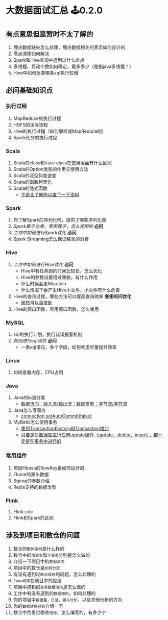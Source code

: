 # 大数据面试汇总 🕹️0.2.0

## 有点意思但是暂时不太了解的
1. 埋点数据缺失怎么处理，埋点数据相关的表示如何设计的
2. 零点漂移如何解决
3. Spark和Hive查询中遇到过什么难点
4. 多线程，启动个数如何确定，最多多少（是指java多线程？）  
5. Hive中如何反查哪条sql执行较慢


## 必问基础知识点
### 执行过程
1. MapReduce的执行过程  
2. HDFS的读写流程  
3. Hive的执行过程（如何解析成MapReduce的）  
4. Spark任务的执行过程

### Scala
1. Scala的class和case class在使用层面有什么区别  
2. Scala的Option类型的作用与使用方法  
3. Scala的泛型斜变逆变  
4. Scala的函数柯里化  
5. Scala的隐式函数 
	+ [不是太了解所以查了一下资料](https://www.cnblogs.com/xia520pi/p/8745923.html) 

### Spark
1. 你了解Spark的序列化吗，提供了哪些序列化类  
2. *Spark算子分类，常用算子，怎么使用的*  **必问**  
3. *工作中如何进行Spark优化* **必问**   
4. Spark Streaming怎么保证精准的消费

### Hive
1. *工作中如何进行Hive优化* **必问**
	+ Hive中有任务跑的时间比较长，怎么优化  
	+ Hive的参数设置用过哪些，有什么作用  
	+ 什么时候会走MapJoin  
	+ 什么情况下会产生Hive小文件，小文件有什么危害  
2. Hive的查询过程，哪些方法可以提高查询效率 **变相的问优化**  
	+ [居然可以百度到](https://blog.csdn.net/weixin_45695430/article/details/123791209)  
3. Hive的窗口函数，常用窗口函数，怎么使用  

### MySQL
1. sql的执行计划，执行错误报警机制
2. *如何进行sql调优* **必问**  
	+ 一条sql语句，多个字段，如何考虑尽量提升效率  

### Linux
1. 如何查看内存，CPU占用

### Java
1. Java的io流分类  
	+ [数据流向：输入流/输出流；数据类型：字节流/字符流](https://blog.csdn.net/m0_61961937/article/details/123957167)  
2. Java怎么写事务  
	+ [connection.setAutoCommit(false)](https://www.cnblogs.com/Oh-mydream/p/15768834.html)  
3. MyBatis怎么使用事务
	+ [使用TransactionFactory和Transaction接口](https://blog.csdn.net/qq_45756124/article/details/121248797)  
	+ [只要是对数据库进行任何update操作（update、delete、insert），都一定是在事务中进行的](https://blog.csdn.net/qq_32907195/article/details/107378480)

### 常用组件
1. 项目Hbase的RowKey是如何设计的  
2. Flume的源头数据  
3. Sqoop的参数介绍  
4. Redis支持的数据类型

### Flink
1. Flink-cdc
2. Flink和Spark的区别


## 涉及到项目和数仓的问题
1. 数仓的`整体架构`是什么样的  
2. 数仓中的`增量表`和`全量表`分别是怎么做的  
3. 介绍一下项目中的`数据流向`  
4. 项目中的数仓是`如何分层`  
5. 有没有遇到过`断点续传`的问题，怎么处理的  
6. `Java框架`在项目中的应用  
7. 项目中遇到的`业务数据清洗`是怎么做的  
8. 工作中有没有遇到的`数据倾斜`，如何处理的  
9. 你的项目中`数据量，日活，漏斗分析`，以及其他分析的方向  
10. 你的`数据建模经验`介绍一下  
11. 数仓中负责过哪些`指标`，怎么编写的，有多少个